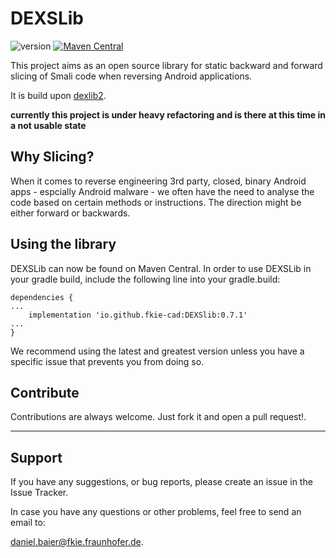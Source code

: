 # DEXSLib
![version](https://img.shields.io/badge/version-0.7.1-blue) [![Maven Central](https://maven-badges.herokuapp.com/maven-central/io.github.fkie-cad/DEXSlib/badge.svg)](https://maven-badges.herokuapp.com/maven-central/io.github.fkie-cad/DEXSlib)

This project aims as an open source library for static backward and forward slicing of Smali code when reversing Android applications. 

It is build upon [dexlib2](https://github.com/JesusFreke/smali/tree/master/dexlib2).

**currently this project is under heavy refactoring and is there at this time in a not usable state**

## Why Slicing?

When it comes to reverse engineering 3rd party, closed, binary Android apps - espcially Android malware - we often have the need to analyse the code based on certain methods or instructions. The direction might be either forward or backwards. 

## Using the library

DEXSLib can now be found on Maven Central. In order to use DEXSLib in your gradle build, include the following line into your gradle.build:
```
dependencies {
...
    implementation 'io.github.fkie-cad:DEXSlib:0.7.1'
...
}
```
We recommend using the latest and greatest version unless you have a specific issue that prevents you from doing so.


## Contribute

Contributions are always welcome. Just fork it and open a pull request!.
___

## Support

If you have any suggestions, or bug reports, please create an issue in the Issue Tracker.

In case you have any questions or other problems, feel free to send an email to:

[daniel.baier@fkie.fraunhofer.de](mailto:daniel.baier@fkie.fraunhofer.de).
